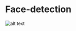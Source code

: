 # Face-detection
![alt text](https://user-images.githubusercontent.com/31125521/57224752-ad3dc080-700a-11e9-85b9-1357b9f9bca4.gif)
